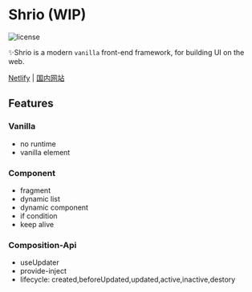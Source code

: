 # Shrio (WIP)

![license](https://img.shields.io/github/license/Akimotorakiyu/shrio)

✨Shrio is a modern `vanilla` front-end framework, for building UI on the web.

[Netlify](https://clever-rosalind-9cee08.netlify.app/) | [国内网站](https://shrio-8gz68v9mba15d6fa-1259330986.ap-shanghai.app.tcloudbase.com/)

## Features

### Vanilla

- no runtime
- vanilla element

### Component

- fragment
- dynamic list
- dynamic component
- if condition
- keep alive

### Composition-Api

- useUpdater
- provide-inject
- lifecycle: created,beforeUpdated,updated,active,inactive,destory
